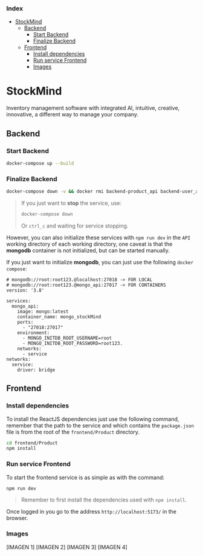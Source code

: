 ### Index
- [StockMind](#stockmind)
  - [Backend](#backend)
    - [Start Backend](#start-backend)
    - [Finalize Backend](#finalize-backend)
  - [Frontend](#frontend)
    - [Install dependencies](#install-dependencies)
    - [Run service Frontend](#run-service-frontend)
    - [Images](#images)

# StockMind
Inventory management software with integrated AI, intuitive, creative, innovative, a different way to manage your company.

## Backend
### Start Backend
```bash
docker-compose up --build
```
### Finalize Backend
```bash
docker-compose down -v && docker rmi backend-product_api backend-user_api
```

>If you just want to **stop** the service, use:
>```bash
>docker-compose down
>```
>Or `ctrl_c` and waiting for service stopping.

However, you can also initialize these services with `npm run dev` in the `API` working directory of each working directory, one caveat is that the **mongodb** container is not initialized, but can be started manually.

If you just want to initialize **mongodb**, you can just use the following `docker compose`:
```docker
# mongodb://root:root123.@localhost:27018 -> FOR LOCAL
# mongodb://root:root123.@mongo_api:27017 -> FOR CONTAINERS
version: '3.8'

services:
  mongo_api:
    image: mongo:latest
    container_name: mongo_stockMind
    ports:
      - "27018:27017"
    environment:
      - MONGO_INITDB_ROOT_USERNAME=root
      - MONGO_INITDB_ROOT_PASSWORD=root123.
    networks:
      - service
networks:
  service:
    driver: bridge

```
## Frontend
### Install dependencies
To install the ReactJS dependencies just use the following command, remember that the path to the service and which contains the `package.json` file is from the root of the `frontend/Product` directory.
```bash
cd frontend/Product
npm install
```
### Run service Frontend
To start the frontend service is as simple as with the command:
```bash
npm run dev
```
>Remember to first install the dependencies used with `npm install`.

Once logged in you go to the address `http://localhost:5173/` in the browser.
### Images
[IMAGEN 1]
[IMAGEN 2]
[IMAGEN 3]
[IMAGEN 4]